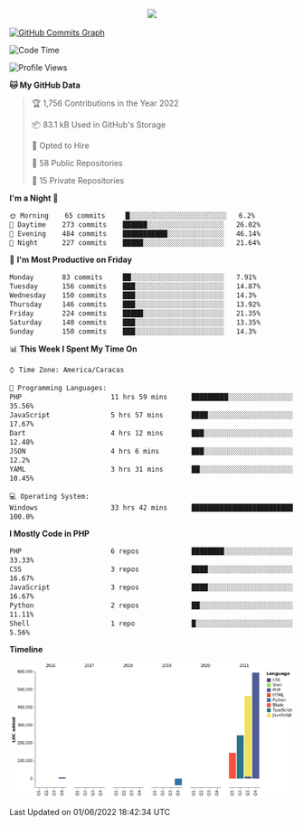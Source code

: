 <p align="center">
  <a href="http://www.github.com/thevacs">
    <img src="https://github-readme-streak-stats.herokuapp.com/?user=thevacs&stroke=ffffff&background=1c1917&ring=0891b2&fire=0891b2&currStreakNum=ffffff&currStreakLabel=0891b2&sideNums=ffffff&sideLabels=ffffff&dates=ffffff&hide_border=true" />
  </a>
  
  <a href="http://www.github.com/thevacs"><img src="https://activity-graph.herokuapp.com/graph?username=thevacs&bg_color=1c1917&color=ffffff&line=0891b2&point=ffffff&area_color=1c1917&area=true&hide_border=true&custom_title=GitHub%20Commits%20Graph" alt="GitHub Commits Graph" /></a>
  
  <!--START_SECTION:waka-->
![Code Time](http://img.shields.io/badge/Code%20Time-0%20secs-blue)

![Profile Views](http://img.shields.io/badge/Profile%20Views-79-blue)

**🐱 My GitHub Data** 

> 🏆 1,756 Contributions in the Year 2022
 > 
> 📦 83.1 kB Used in GitHub's Storage 
 > 
> 💼 Opted to Hire
 > 
> 📜 58 Public Repositories 
 > 
> 🔑 15 Private Repositories  
 > 
**I'm a Night 🦉** 

```text
🌞 Morning    65 commits     █░░░░░░░░░░░░░░░░░░░░░░░░   6.2% 
🌆 Daytime    273 commits    ██████░░░░░░░░░░░░░░░░░░░   26.02% 
🌃 Evening    484 commits    ███████████░░░░░░░░░░░░░░   46.14% 
🌙 Night      227 commits    █████░░░░░░░░░░░░░░░░░░░░   21.64%

```
📅 **I'm Most Productive on Friday** 

```text
Monday       83 commits     ██░░░░░░░░░░░░░░░░░░░░░░░   7.91% 
Tuesday      156 commits    ███░░░░░░░░░░░░░░░░░░░░░░   14.87% 
Wednesday    150 commits    ███░░░░░░░░░░░░░░░░░░░░░░   14.3% 
Thursday     146 commits    ███░░░░░░░░░░░░░░░░░░░░░░   13.92% 
Friday       224 commits    █████░░░░░░░░░░░░░░░░░░░░   21.35% 
Saturday     140 commits    ███░░░░░░░░░░░░░░░░░░░░░░   13.35% 
Sunday       150 commits    ███░░░░░░░░░░░░░░░░░░░░░░   14.3%

```


📊 **This Week I Spent My Time On** 

```text
⌚︎ Time Zone: America/Caracas

💬 Programming Languages: 
PHP                      11 hrs 59 mins      █████████░░░░░░░░░░░░░░░░   35.56% 
JavaScript               5 hrs 57 mins       ████░░░░░░░░░░░░░░░░░░░░░   17.67% 
Dart                     4 hrs 12 mins       ███░░░░░░░░░░░░░░░░░░░░░░   12.48% 
JSON                     4 hrs 6 mins        ███░░░░░░░░░░░░░░░░░░░░░░   12.2% 
YAML                     3 hrs 31 mins       ██░░░░░░░░░░░░░░░░░░░░░░░   10.45%

💻 Operating System: 
Windows                  33 hrs 42 mins      █████████████████████████   100.0%

```

**I Mostly Code in PHP** 

```text
PHP                      6 repos             ████████░░░░░░░░░░░░░░░░░   33.33% 
CSS                      3 repos             ████░░░░░░░░░░░░░░░░░░░░░   16.67% 
JavaScript               3 repos             ████░░░░░░░░░░░░░░░░░░░░░   16.67% 
Python                   2 repos             ██░░░░░░░░░░░░░░░░░░░░░░░   11.11% 
Shell                    1 repo              █░░░░░░░░░░░░░░░░░░░░░░░░   5.56%

```


**Timeline**

![Chart not found](https://raw.githubusercontent.com/thevacs/thevacs/main/charts/bar_graph.png) 


 Last Updated on 01/06/2022 18:42:34 UTC
<!--END_SECTION:waka-->
</p>
